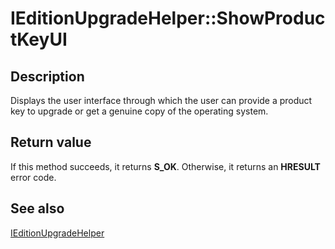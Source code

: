 # IEditionUpgradeHelper::ShowProductKeyUI

## Description

Displays the user interface through which the user can provide a product key to upgrade or get a genuine copy of the operating system.

## Return value

If this method succeeds, it returns **S_OK**. Otherwise, it returns an **HRESULT** error code.

## See also

[IEditionUpgradeHelper](https://learn.microsoft.com/windows/desktop/api/editionupgradehelper/nn-editionupgradehelper-ieditionupgradehelper)